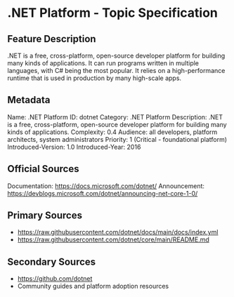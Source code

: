 # .NET Platform - Topic Specification

## Feature Description
.NET is a free, cross-platform, open-source developer platform for building many kinds of applications. It can run programs written in multiple languages, with C# being the most popular. It relies on a high-performance runtime that is used in production by many high-scale apps.

## Metadata
Name: .NET Platform
ID: dotnet
Category: .NET Platform
Description: .NET is a free, cross-platform, open-source developer platform for building many kinds of applications.
Complexity: 0.4
Audience: all developers, platform architects, system administrators
Priority: 1 (Critical - foundational platform)
Introduced-Version: 1.0
Introduced-Year: 2016

## Official Sources
Documentation: https://docs.microsoft.com/dotnet/
Announcement: https://devblogs.microsoft.com/dotnet/announcing-net-core-1-0/

## Primary Sources
- https://raw.githubusercontent.com/dotnet/docs/main/docs/index.yml
- https://raw.githubusercontent.com/dotnet/core/main/README.md

## Secondary Sources
- https://github.com/dotnet
- Community guides and platform adoption resources
